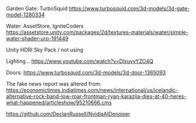 Garden Gate: TurboSquid https://www.turbosquid.com/3d-models/3d-gate-model-1280334

Water: AssetStore, IgniteCoders https://assetstore.unity.com/packages/2d/textures-materials/water/simple-water-shader-urp-191449

Unity HDRI Sky Pack / not using

Lighting...
https://www.youtube.com/watch?v=DlxuvvYZO4Q

Doors: https://www.turbosquid.com/3d-models/3d-door-1365093

The fake news report was altered from: https://economictimes.indiatimes.com/news/international/us/icelandic-alternative-rock-band-low-roar-frontman-ryan-karazija-dies-at-40-heres-what-happened/articleshow/95210666.cms

https://github.com/DeclanRussell/NvidiaAIDenoiser